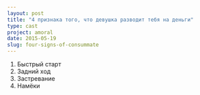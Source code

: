 ```yaml
---
layout: post
title: "4 признака того, что девушка разводит тебя на деньги"
type: cast
project: amoral
date: 2015-05-19
slug: four-signs-of-consummate
---
```



1. Быстрый старт
2. Задний ход
3. Застревание
4. Намёки
